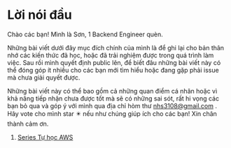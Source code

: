 # Lời nói đầu  

Chào các bạn! Mình là Sơn, 1 Backend Engineer quèn.

Những bài viết dưới đây mục đích chính của mình là để ghi lại cho bản thân nhớ các kiến thức đã học, hoặc đã trải nghiệm được trong quá trình làm việc. Sau rồi mình quyết định public lên, để biết đâu những bài viết này có thể đóng góp ít nhiều cho các bạn mới tìm hiểu hoặc đang gặp phải issue mà chưa giải quyết được.

Những bài viết này có thể bao gồm cả những quan điểm cá nhân hoặc vì khả năng tiếp nhận chưa được tốt mà sẽ có những sai sót, rất hi vọng các bạn bỏ qua và góp ý với mình qua địa chỉ hòm thư nhs3108@gmail.com . Hãy vote cho mình star ✴️ nếu như chúng giúp ích cho các bạn!  Xin chân thành cảm ơn.

1. [Series Tự học AWS](AWS/index.md)
